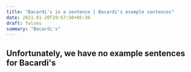```yaml
---
title: "Bacardi's in a sentence | Bacardi's example sentences"
date: 2021-01-20T19:57:50+05:30
draft: falses
summary: "Bacardi's"
---
```

## Unfortunately, we have no example sentences for Bacardi's                 
